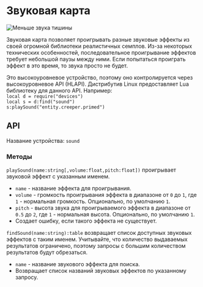 # Звуковая карта
![Меньше звука тишины](item:oc2:sound_card)

Звуковая карта позволяет проигрывать разные звуковые эффекты из своей огромной библиотеки реалистичных семплов. Из-за некоторых технических особенностей, последовательное проигрывание эффектов требует небольшой паузы между ними. Если попытаться проиграть эффект в это время, то звука просто не будет.

Это высокоуровневое устройство, поэтому оно контролируется через высокоуровневое API (HLAPI). Дистрибутив Linux предоставляет Lua библиотеку для данного API. Например:  
`local d = require("devices")`  
`local s = d:find("sound")`  
`s:playSound("entity.creeper.primed")`

## API
Название устройства: `sound`

### Методы
`playSound(name:string[,volume:float,pitch:float])` проигрывает звуковой эффект с указанным именем.
- `name` - название эффекта для проигрывания.
- `volume` - громкость проигрывания эффекта в диапазоне от `0` до `1`, где `1` - нормальная громкость. Опционально, по умолчанию `1`.
- `pitch` - высота звука для проигрываемого эффекта в диапазоне от `0.5` до `2`, где `1` - нормальная высота. Опционально, по умолчанию `1`.
- Создает ошибку, если такого эффекта не существует.

`findSound(name:string):table` возвращает список доступных звуковых эффектов с таким именем. Учитывайте, что количество выдаваемых результатов ограничено, поэтому запросы с большим количеством результатов будут обрезаться.
- `name` - название звукового эффекта для поиска.
- Возвращает список названий звуковых эффектов по указанному запросу.
